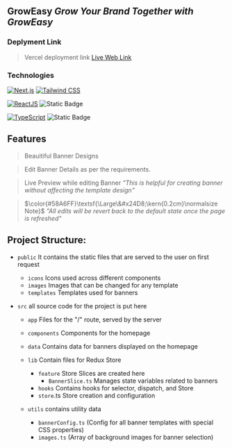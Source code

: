 
## GrowEasy _Grow Your Brand Together with GrowEasy_



### Deplyment Link
> Vercel deployment link [Live Web Link](https://grow-easyadsplatform-ranas25s-projects.vercel.app/)


### Technologies
[![Next.js](https://img.shields.io/badge/Next.js-blue.svg?style=for-the-badge)](https://nextjs.org/)
[![Tailwind CSS](https://img.shields.io/badge/Tailwind%20CSS-purple.svg?style=for-the-badge)](https://tailwindcss.com/)

[![ReactJS](https://img.shields.io/badge/React-blue.svg?style=for-the-badge)](https://reactjs.org/)
![Static Badge](https://img.shields.io/badge/Redux-%23155bd4?style=for-the-badge)


[![TypeScript](https://img.shields.io/badge/Typescript-blue.svg?style=for-the-badge)](https://www.typescriptlang.org/)
![Static Badge](https://img.shields.io/badge/Github-%23333033?style=for-the-badge)



## Features
>Beauitiful Banner Designs

>Edit Banner Details as per the requirements.

>Live Preview while editing Banner   _"This is helpful for creating banner without affecting the template design"_

>$\color{#58A6FF}\textsf{\Large\&#x24D8;\kern{0.2cm}\normalsize Note}$ _"All edits will be revert back to the default state once the page is refreshed"_



## Project Structure:
  - `public` It contains the static files that are served to the user on first request
    
    - `icons` Icons used across different components
    - `images` Images that can be changed for any template
    - `templates` Templates used for banners
  - `src` all source code for the project is put here
    
    - `app` Files for the "/" route, served by the server
    - `components` Components for the homepage
    - `data` Contains data for banners displayed on the homepage
    - `lib` Contain files for Redux Store
      
      - `feature` Store Slices are created here
        - `BannerSlice.ts` Manages state variables related to banners
      - `hooks` Contains hooks for selector, dispatch, and Store
      - `store`.ts Store creation and configuration
    - `utils` contains utility data
      
      - `bannerConfig.ts` (Config for all banner templates with special CSS properties)
      - `images.ts` (Array of background images for banner selection)




    

